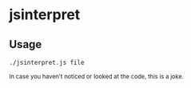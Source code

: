 # jsinterpret

## Usage

```console
./jsinterpret.js file
```














<sup>In case you haven't noticed or looked at the code, this is a joke.</sup>
